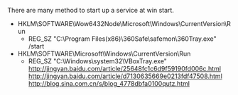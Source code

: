 There are many method to start up a service at win start.
- HKLM\SOFTWARE\Wow6432Node\Microsoft\Windows\CurrentVersion\Run
    - REG_SZ "C:\Program Files(x86)\360Safe\safemon\360Tray.exe" /start
- HKLM\SOFTWARE\Microsoft\Windows\CurrentVersion\Run
    - REG_SZ "C:\Windows\system32\VBoxTray.exe"
http://jingyan.baidu.com/article/25648fc1c6d9f59190fd006c.html
http://jingyan.baidu.com/article/d7130635669e0213fdf47508.html
http://blog.sina.com.cn/s/blog_4778dbfa0100qutz.html

